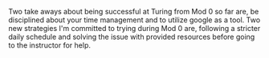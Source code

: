 Two take aways about being successful at Turing from Mod 0 so far are, be disciplined about your time management and to utilize google as a tool.
Two new strategies I'm committed to trying during Mod 0 are, following a stricter daily schedule and solving the issue with provided resources before going to the instructor for help.
